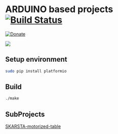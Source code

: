 # ARDUINO based projects [![Build Status](https://travis-ci.org/aenniw/ARDUINO.svg?branch=master)](https://travis-ci.org/aenniw/ARDUINO)

[![Donate](https://img.shields.io/badge/Donate-PayPal-green.svg)](https://www.paypal.com/cgi-bin/webscr?cmd=_donations&business=J96CRYPYAY2VE&currency_code=EUR&source=url)

![](https://i.pinimg.com/originals/e5/59/12/e55912dd26a1663443e5ca532a4ebc60.png)

## Setup environment

```bash
sudo pip install platformio
```

## Build

```bash
./make
```

## SubProjects

[SKARSTA-motorized-table](skarsta/README.md)

